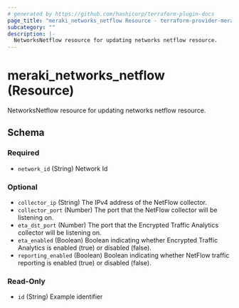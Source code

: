 ```yaml
---
# generated by https://github.com/hashicorp/terraform-plugin-docs
page_title: "meraki_networks_netflow Resource - terraform-provider-meraki"
subcategory: ""
description: |-
  NetworksNetflow resource for updating networks netflow resource.
---
```


# meraki_networks_netflow (Resource)

NetworksNetflow resource for updating networks netflow resource.



<!-- schema generated by tfplugindocs -->
## Schema

### Required

- `network_id` (String) Network Id

### Optional

- `collector_ip` (String) The IPv4 address of the NetFlow collector.
- `collector_port` (Number) The port that the NetFlow collector will be listening on.
- `eta_dst_port` (Number) The port that the Encrypted Traffic Analytics collector will be listening on.
- `eta_enabled` (Boolean) Boolean indicating whether Encrypted Traffic Analytics is enabled (true) or disabled (false).
- `reporting_enabled` (Boolean) Boolean indicating whether NetFlow traffic reporting is enabled (true) or disabled (false).

### Read-Only

- `id` (String) Example identifier


